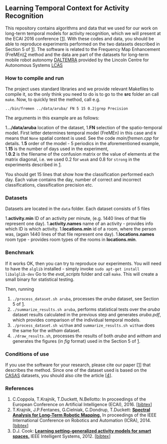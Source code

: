## Learning Temporal Context for Activity Recognition 

This repository contains algorithms and data that we used for our work on long-term temporal models for activity recognition, which we will present at the ECAI 2016 conference [[1](#references)].
With these codes and data, you should be able to reproduce experiments performed on the two datasets described in Section 5 of [1](#references)].
The software is related to the Frequency Map Enhancement (FreMEn)[2](#references) method and the data are part of the datasets for long-term mobile robot autonomy [DALTEMRA](https://lcas.lincoln.ac.uk/owncloud/shared/datasets) provided by the Lincoln Centre for Autonomous Systems [LCAS](http://robots.lincoln.ac.uk)

### How to compile and run 

The project uses standard libraries and we provide relevant Makefiles to compile it, so the only think you need to do is to go to the <b>src</b> folder an call `make`.
Now, to quickly test the method, call e.g.

`../bin/fremen ../data/aruba/ FN 5 15 0.2|grep Precision`

The arguments in this example are as follows:

1.<b>../data/aruba</b> location of the dataset,
1.<b>FN</b> selection of the spatio-temporal model. First letter determines temporal model (FreMEn) in this case and `N` means that `None` spatial context is used. See the code <i> main/fremen.cpp</i> for details.
1.<b>5</b> order of the model - 5 periodics in the aforementioned example,
1.<b>15</b> is the number of days used in the experiment,  
1.<b>0.2</b> is the filename of the confusion matrix or the value of elements at the matrix diagonal, i.e. we used 0.2 for `weak` and 0.8 for `strong` in the experiments described in [1](reference).

You should get 15 lines that show how the classification performed each day.
Each value contains the day, number of correct and incorrect classifications, classification precision etc.

### Datasets

Datasets are located in the `data` folder. Each dataset consists of 5 files 

1.<b>activity.min</b> ID of an activity per minute, (e.g. 1440 lines of that file represent one day).
1.<b>activity.names</b> name of an activity - provides info which ID is which activity. 
1.<b>locations.min</b> id of a room, where the person was, (again 1440 lines of that file represent one day).
1.<b>locations.names</b> room type - provides room types of the rooms in <b>locations.min</b>. 

### Benchmark 

If it works OK, then you can try to reproduce our experiments.
You will need to have the `alglib` installed - simply invoke `sudo apt-get install libalglib-dev`
Go to the <i>eval_scripts</i> folder and call `make`.
This will create a small binary for statistical testing.

Then, running

1. ``./process_dataset.sh aruba``, processes the <i>aruba</i> dataset, see Section 5 of [1](#references).
1. ``./summarize_results.sh aruba``, performs statistical tests over the <i>aruba</i> dataset results calculated in the previous step and generates <i>aruba.pdf</i>, which provides comparison of the individual temporal models.
1. ``./process_dataset.sh witham`` and ``summarize_results.sh witham`` does the same for the <i>witham</i> dataset.
1. ``./draw_results.sh``, processes the results of both <i>aruba</i> and <i>witham</i> and generates the figures (in <i>fig</i> format) used in the Section 5 of [1](#references).

### Conditions of use 

If you use the software for your research, please cite our paper [[1](#references)] that describes the method.
Since one of the dataset used is based on the [CASAS](http://ailab.wsu.edu/casas/) datasets, you should also cite the article [[4](#references)].

### References

1. C.Coppola, T.Krajnik, T.Duckett, N.Bellotto: <b>[](http://raw.githubusercontent.com/wiki/gestom/fremen/papers/fremen_2016_ECAI.pdf)</b> In proceedings of the European Conference on Artificial Intelligence  (ECAI), 2016. [[bibtex](http://raw.githubusercontent.com/wiki/gestom/fremen/papers/fremen_2016_ECAI.bib)]
1. T.Krajnik, J.P.Fentanes, G.Cielniak, C.Dondrup, T.Duckett: <b>[Spectral Analysis for Long-Term Robotic Mapping.](http://raw.githubusercontent.com/wiki/gestom/fremen/papers/fremen_2014_ICRA.pdf)</b> In proceedings of the IEEE International Conference on Robotics and Automation (ICRA), 2014. [[bibtex](http://raw.githubusercontent.com/wiki/gestom/fremen/papers/fremen_2014_ICRA.bib)]
1. D.J. Cook: <b>[Learning setting-generalized activity models for smart spaces.](http://eecs.wsu.edu/~cook/pubs/is10.pdf)</b> IEEE Intelligent Systems, 2012. [[bibtex](http://dblp.uni-trier.de/rec/bibtex/journals/expert/Cook12)]
